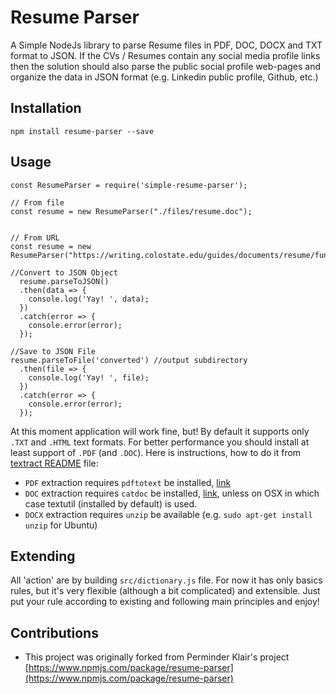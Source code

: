 # Resume Parser

A Simple NodeJs library to parse Resume files in PDF, DOC, DOCX and TXT format to JSON. If the CVs / Resumes contain any social media profile links then the solution should also parse the public social profile web-pages and organize the data in JSON format (e.g. Linkedin public profile, Github, etc.)


## Installation

`npm install resume-parser --save`

## Usage

```
const ResumeParser = require('simple-resume-parser');

// From file
const resume = new ResumeParser("./files/resume.doc");


// From URL
const resume = new ResumeParser("https://writing.colostate.edu/guides/documents/resume/functionalSample.pdf");

//Convert to JSON Object
  resume.parseToJSON()
  .then(data => {
    console.log('Yay! ', data);
  })
  .catch(error => {
    console.error(error);
  });

//Save to JSON File
resume.parseToFile('converted') //output subdirectory
  .then(file => {
    console.log('Yay! ', file);
  })
  .catch(error => {
    console.error(error);
  });
```

At this moment application will work fine, but! By default it supports only `.TXT` and `.HTML` text formats. For better performance you should install at least support of `.PDF` (and `.DOC`). Here is instructions, how to do it from [textract README](https://github.com/dbashford/textract#requirements) file:

- `PDF` extraction requires `pdftotext` be installed, [link](http://www.foolabs.com/xpdf/download.html)
- `DOC` extraction requires `catdoc` be installed, [link](http://www.wagner.pp.ru/~vitus/software/catdoc/), unless on OSX in which case textutil (installed by default) is used.
- `DOCX` extraction requires `unzip` be available (e.g. `sudo apt-get install unzip` for Ubuntu)


## Extending

All 'action' are by building `src/dictionary.js` file. For now it has only basics rules, but it's very flexible (although a bit complicated) and extensible. Just put your rule according to existing and following main principles and enjoy!

## Contributions

- This project was originally forked from Perminder Klair's project [https://www.npmjs.com/package/resume-parser](https://www.npmjs.com/package/resume-parser)